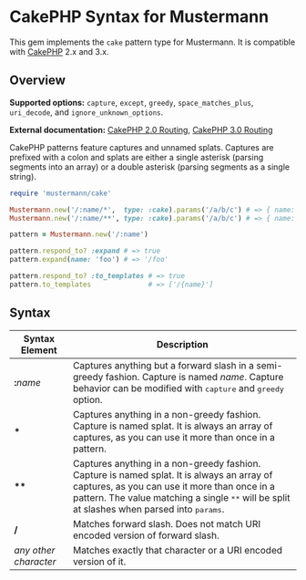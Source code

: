 # CakePHP Syntax for Mustermann

This gem implements the `cake` pattern type for Mustermann. It is compatible with [CakePHP](http://cakephp.org/) 2.x and 3.x.

## Overview

**Supported options:**
`capture`, `except`, `greedy`, `space_matches_plus`, `uri_decode`, and `ignore_unknown_options`.

**External documentation:**
[CakePHP 2.0 Routing](http://book.cakephp.org/2.0/en/development/routing.html),
[CakePHP 3.0 Routing](http://book.cakephp.org/3.0/en/development/routing.html)

CakePHP patterns feature captures and unnamed splats. Captures are prefixed with a colon and splats are either a single asterisk (parsing segments into an array) or a double asterisk (parsing segments as a single string).

``` ruby
require 'mustermann/cake'

Mustermann.new('/:name/*',  type: :cake).params('/a/b/c') # => { name: 'a', splat: ['b', 'c'] }
Mustermann.new('/:name/**', type: :cake).params('/a/b/c') # => { name: 'a', splat: 'b/c' }

pattern = Mustermann.new('/:name')

pattern.respond_to? :expand # => true
pattern.expand(name: 'foo') # => '/foo'

pattern.respond_to? :to_templates # => true
pattern.to_templates              # => ['/{name}']
```

## Syntax

<table>
  <thead>
    <tr>
      <th>Syntax Element</th>
      <th>Description</th>
    </tr>
  </thead>
  <tbody>
    <tr>
      <td><b>:</b><i>name</i></td>
      <td>
        Captures anything but a forward slash in a semi-greedy fashion. Capture is named <i>name</i>.
        Capture behavior can be modified with <tt>capture</tt> and <tt>greedy</tt> option.
      </td>
    </tr>
    <tr>
      <td><b>*</b></td>
      <td>
        Captures anything in a non-greedy fashion. Capture is named splat.
        It is always an array of captures, as you can use it more than once in a pattern.
      </td>
    </tr>
    <tr>
      <td><b>**</b></td>
      <td>
        Captures anything in a non-greedy fashion. Capture is named splat.
        It is always an array of captures, as you can use it more than once in a pattern.
        The value matching a single <tt>**</tt> will be split at slashes when parsed into <tt>params</tt>.
      </td>
    </tr>
    <tr>
      <td><b>/</b></td>
      <td>
        Matches forward slash. Does not match URI encoded version of forward slash.
      </td>
    </tr>
    <tr>
      <td><i>any other character</i></td>
      <td>Matches exactly that character or a URI encoded version of it.</td>
    </tr>
  </tbody>
</table>
